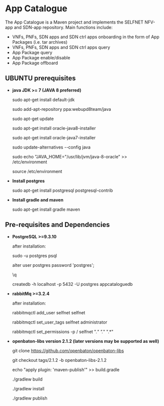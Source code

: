 # App Catalogue #

The App Catalogue is a Maven project and implements the SELFNET NFV-app and SDN-app repository.
Main functions include:

* VNFs, PNFs, SDN apps and SDN ctrl apps onboarding in the form of App Packages (i.e. tar archives)
* VNFs, PNFs, SDN apps and SDN ctrl apps query
* App Package query
* App Package enable/disable
* App Package offboard


## UBUNTU prerequisites ##
* **java JDK >= 7 (JAVA 8 preferred)**

  sudo apt-get install default-jdk

  sudo add-apt-repository ppa:webupd8team/java

  sudo apt-get update

  sudo apt-get install oracle-java8-installer

  sudo apt-get install oracle-java7-installer

  sudo update-alternatives --config java

  sudo echo "JAVA_HOME="/usr/lib/jvm/java-8-oracle" >> /etc/environment

  source /etc/environment

* **Install postgres**

  sudo apt-get install postgresql postgresql-contrib

* **Install gradle and maven**

  sudo apt-get install gradle maven



## Pre-requisites and Dependencies ##

* **PostgreSQL >=9.3.10**

  after installation:

  sudo -u postgres psql

  alter user postgres password 'postgres';

  \q

  createdb -h localhost -p 5432 -U postgres appcataloguedb

* **rabbitMq >=3.2.4**

  after installation:

  rabbitmqctl add_user selfnet selfnet

  rabbitmqctl set_user_tags selfnet administrator

  rabbitmqctl set_permissions -p / selfnet ".*" ".*" ".*"

* **openbaton-libs version 2.1.2 (later versions may be supported as well)**

  git clone https://github.com/openbaton/openbaton-libs

  git checkout tags/2.1.2 -b openbaton-libs-2.1.2

  echo "apply plugin: 'maven-publish'" >> build.gradle

  ./gradlew build

  ./gradlew install

  ./gradlew publish

